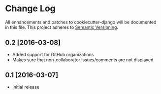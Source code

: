 # Change Log
All enhancements and patches to cookiecutter-django will be documented in this file.
This project adheres to [Semantic Versioning](http://semver.org/).

## 0.2 [2016-03-08]
- Added support for GitHub organizations
- Makes sure that non-collaborator issues/comments are not displayed

## 0.1 [2016-03-07]
- Initial release
